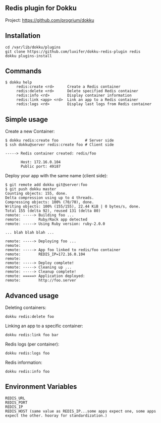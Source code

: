 Redis plugin for Dokku
----------------------

Project: https://github.com/progrium/dokku

Installation
------------
```
cd /var/lib/dokku/plugins
git clone https://github.com/luxifer/dokku-redis-plugin redis
dokku plugins-install
```


Commands
--------
```
$ dokku help
     redis:create <rd>      Create a Redis container
     redis:delete <rd>      Delete specified Redis container
     redis:info <rd>        Display container information
     redis:link <app> <rd>  Link an app to a Redis container
     redis:logs <rd>        Display last logs from Redis container
```

Simple usage
------------

Create a new Container:
```
$ dokku redis:create foo            # Server side
$ ssh dokku@server redis:create foo # Client side

-----> Redis container created: redis/foo

       Host: 172.16.0.104
       Public port: 49187
```

Deploy your app with the same name (client side):
```
$ git remote add dokku git@server:foo
$ git push dokku master
Counting objects: 155, done.
Delta compression using up to 4 threads.
Compressing objects: 100% (70/70), done.
Writing objects: 100% (155/155), 22.44 KiB | 0 bytes/s, done.
Total 155 (delta 92), reused 131 (delta 80)
remote: -----> Building foo ...
remote:        Ruby/Rack app detected
remote: -----> Using Ruby version: ruby-2.0.0

... blah blah blah ...

remote: -----> Deploying foo ...
remote: 
remote: -----> App foo linked to redis/foo container
remote:        REDIS_IP=172.16.0.104
remote: 
remote: -----> Deploy complete!
remote: -----> Cleaning up ...
remote: -----> Cleanup complete!
remote: =====> Application deployed:
remote:        http://foo.server
```


Advanced usage
--------------

Deleting containers:
```
dokku redis:delete foo
```

Linking an app to a specific container:
```
dokku redis:link foo bar
```

Redis logs (per container):
```
dokku redis:logs foo
```

Redis information:
```
dokku redis:info foo
```

Environment Variables
---------------------
```
REDIS_URL
REDIS_PORT
REDIS_IP
REDIS_HOST (same value as REDIS_IP...some apps expect one, some apps expect the other. hooray for standardization.)
```
